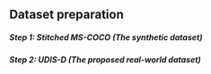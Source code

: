 ## Dataset preparation
##### Step 1: Stitched MS-COCO (The synthetic dataset)

##### Step 2: UDIS-D (The proposed real-world dataset)
